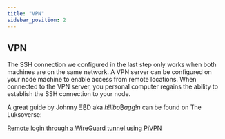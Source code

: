```yaml
---
title: "VPN"
sidebar_position: 2
---
```


## VPN

The SSH connection we configured in the last step only works when both machines are on the same network. A VPN server can be configured on your node machine to enable access from remote locations. When connected to the VPN server, you personal computer regains the ability to establish the SSH connection to your node.

A great guide by Johnny Ξ₿D aka $h!llbo ₿agg!n$ can be found on The Luksoverse:

[Remote login through a WireGuard tunnel using PiVPN](https://luksoverse.io/2022/07/secure-remote-login/)